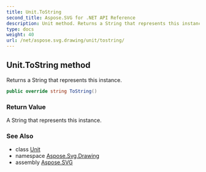 ```yaml
---
title: Unit.ToString
second_title: Aspose.SVG for .NET API Reference
description: Unit method. Returns a String that represents this instance
type: docs
weight: 40
url: /net/aspose.svg.drawing/unit/tostring/
---
```

## Unit.ToString method

Returns a String that represents this instance.

```csharp
public override string ToString()
```

### Return Value

A String that represents this instance.

### See Also

* class [Unit](../)
* namespace [Aspose.Svg.Drawing](../../../aspose.svg.drawing/)
* assembly [Aspose.SVG](../../../)
